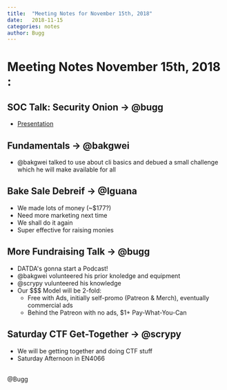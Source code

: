 ```yaml
---
title:  "Meeting Notes for November 15th, 2018"
date:   2018-11-15
categories: notes
author: Bugg
---
```

# Meeting Notes November 15th, 2018 :

## SOC Talk: Security Onion -> @bugg
- [Presentation](https://github.com/DATDA/main/blob/master/presentations/soc_talk_security_onion.pdf)

## Fundamentals -> @bakgwei
- @bakgwei talked to use about cli basics and debued a small challenge which he will make available for all

## Bake Sale Debreif -> @Iguana
- We made lots of money (~$177?)
- Need more marketing next time
- We shall do it again
- Super effective for raising monies

## More Fundraising Talk -> @bugg
- DATDA's gonna start a Podcast!
- @bakgwei volunteered his prior knoledge and equipment
- @scrypy vulunteered his knowledge
- Our $$$ Model will be 2-fold:
  - Free with Ads, initially self-promo (Patreon & Merch), eventually commercial ads
  - Behind the Patreon with no ads, $1+ Pay-What-You-Can

## Saturday CTF Get-Together -> @scrypy
- We will be getting together and doing  CTF stuff
- Saturday Afternoon in EN4066

<br>
@Bugg
